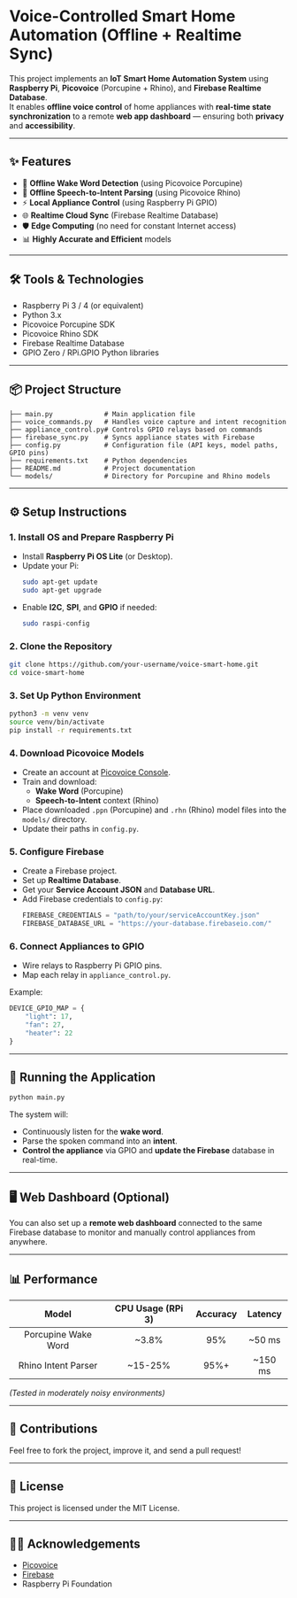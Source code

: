 # Voice-Controlled Smart Home Automation (Offline + Realtime Sync)

This project implements an **IoT Smart Home Automation System** using **Raspberry Pi**, **Picovoice** (Porcupine + Rhino), and **Firebase Realtime Database**.  
It enables **offline voice control** of home appliances with **real-time state synchronization** to a remote **web app dashboard** — ensuring both **privacy** and **accessibility**.

---

## ✨ Features

- 🎹 **Offline Wake Word Detection** (using Picovoice Porcupine)
- 🦰 **Offline Speech-to-Intent Parsing** (using Picovoice Rhino)
- ⚡ **Local Appliance Control** (using Raspberry Pi GPIO)
- 🌐 **Realtime Cloud Sync** (Firebase Realtime Database)
- 🛡️ **Edge Computing** (no need for constant Internet access)
- 📊 **Highly Accurate and Efficient** models

---

## 🛠 Tools & Technologies

- Raspberry Pi 3 / 4 (or equivalent)
- Python 3.x
- Picovoice Porcupine SDK
- Picovoice Rhino SDK
- Firebase Realtime Database
- GPIO Zero / RPi.GPIO Python libraries

---

## 📦 Project Structure

```
├── main.py             # Main application file
├── voice_commands.py   # Handles voice capture and intent recognition
├── appliance_control.py# Controls GPIO relays based on commands
├── firebase_sync.py    # Syncs appliance states with Firebase
├── config.py           # Configuration file (API keys, model paths, GPIO pins)
├── requirements.txt    # Python dependencies
├── README.md           # Project documentation
└── models/             # Directory for Porcupine and Rhino models
```

---

## ⚙️ Setup Instructions

### 1. Install OS and Prepare Raspberry Pi
- Install **Raspberry Pi OS Lite** (or Desktop).
- Update your Pi:
  ```bash
  sudo apt-get update
  sudo apt-get upgrade
  ```
- Enable **I2C**, **SPI**, and **GPIO** if needed:
  ```bash
  sudo raspi-config
  ```

### 2. Clone the Repository
```bash
git clone https://github.com/your-username/voice-smart-home.git
cd voice-smart-home
```

### 3. Set Up Python Environment
```bash
python3 -m venv venv
source venv/bin/activate
pip install -r requirements.txt
```

### 4. Download Picovoice Models
- Create an account at [Picovoice Console](https://console.picovoice.ai/).
- Train and download:
  - **Wake Word** (Porcupine)
  - **Speech-to-Intent** context (Rhino)
- Place downloaded `.ppn` (Porcupine) and `.rhn` (Rhino) model files into the `models/` directory.
- Update their paths in `config.py`.

### 5. Configure Firebase
- Create a Firebase project.
- Set up **Realtime Database**.
- Get your **Service Account JSON** and **Database URL**.
- Add Firebase credentials to `config.py`:
  ```python
  FIREBASE_CREDENTIALS = "path/to/your/serviceAccountKey.json"
  FIREBASE_DATABASE_URL = "https://your-database.firebaseio.com/"
  ```

### 6. Connect Appliances to GPIO
- Wire relays to Raspberry Pi GPIO pins.
- Map each relay in `appliance_control.py`.

Example:
```python
DEVICE_GPIO_MAP = {
    "light": 17,
    "fan": 27,
    "heater": 22
}
```

---

## 🚀 Running the Application

```bash
python main.py
```

The system will:
- Continuously listen for the **wake word**.
- Parse the spoken command into an **intent**.
- **Control the appliance** via GPIO and **update the Firebase** database in real-time.

---

## 🖥️ Web Dashboard (Optional)

You can also set up a **remote web dashboard** connected to the same Firebase database to monitor and manually control appliances from anywhere.

---

## 📊 Performance

| Model | CPU Usage (RPi 3) | Accuracy | Latency |
|:-----:|:-----------------:|:--------:|:-------:|
| Porcupine Wake Word | ~3.8% | 95% | ~50 ms |
| Rhino Intent Parser | ~15-25% | 95%+ | ~150 ms |

*(Tested in moderately noisy environments)*

---

## 👋 Contributions

Feel free to fork the project, improve it, and send a pull request!

---

## 📜 License

This project is licensed under the MIT License.

---

## 🧑‍💻 Acknowledgements

- [Picovoice](https://picovoice.ai/)
- [Firebase](https://firebase.google.com/)
- Raspberry Pi Foundation

